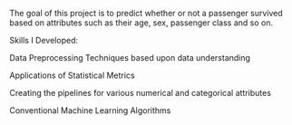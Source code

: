 The goal of this project is to predict whether or not a passenger survived based on attributes such as their age, sex, passenger class and so on.

Skills I Developed:

Data Preprocessing Techniques based upon data understanding

Applications of Statistical Metrics

Creating the pipelines for various numerical and categorical attributes

Conventional Machine Learning Algorithms
